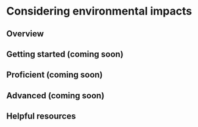 # Considering environmental impacts

## Overview 


## Getting started (coming soon)


## Proficient (coming soon)


## Advanced (coming soon)


## Helpful resources    
